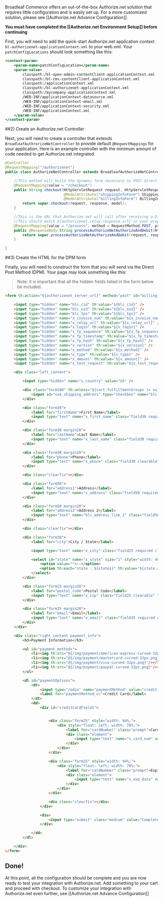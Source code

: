 Broadleaf Commerce offers an out-of-the-box Authorize.net solution that requires little configuration and is easily set up. For a more customized solution, please see [[Authorize.net Advance Configuration]].

**You must have completed the [[Authorize.net Environment Setup]] before continuing**

First, you will need to add the quick-start Authorize.net application context `bl-authorizenet-applicationContext.xml` to your web.xml.
Your `patchConfigLocations` should look something like this:

```xml
<context-param>
    <param-name>patchConfigLocation</param-name>
    <param-value>
        classpath:/bl-open-admin-contentClient-applicationContext.xml
        classpath:/bl-cms-contentClient-applicationContext.xml
        classpath:/applicationContext.xml
        classpath:/bl-authorizenet-applicationContext.xml
        classpath:/mycompany-applicationContext.xml
        /WEB-INF/applicationContext-datasource.xml
        /WEB-INF/applicationContext-email.xml
        /WEB-INF/applicationContext-security.xml
        /WEB-INF/applicationContext.xml          
    </param-value>
</context-param>
```

##2) Create an Authorize.net Controller

Next, you will need to create a controller that extends `BroadleafAuthrorizeNetController` to provide default `@RequestMappings` for your application.
Here is an example controller with the minimum amount of code needed to get Authorize.net integrated.

```java
@Controller
@RequestMapping("/authorizenet")
public class AuthorizeNetController extends BroadleafAuthorizeNetController {

    //This method will build the dynamic form necessary to POST directly to Authorize.net
    @RequestMapping(value = "/checkout")
    public String checkout(HttpServletRequest request, HttpServletResponse response, Model model,
                           @ModelAttribute("shippingInfoForm") ShippingInfoForm shippingForm,
                           @ModelAttribute("billingInfoForm") BillingInfoForm billingForm) {
        return super.checkout(request, response, model);
    }

    //This is the URL that Authorize.net will call after receiving a Direct Post from a payment
    //This should match ${authorizenet.relay.response.url} in your properties file.
    @RequestMapping(value = "/process", method = RequestMethod.POST, produces = "text/html")
    public @ResponseBody String processAuthorizeNetAuthorizeAndDebit(HttpServletRequest request,     HttpServletResponse response, Model model, @ModelAttribute("shippingInfoForm") ShippingInfoForm shippingForm, @ModelAttribute("billingInfoForm") BillingInfoForm billingForm) throws NoSuchAlgorithmException, UnsupportedEncodingException, PricingException {
        return super.processAuthorizeNetAuthorizeAndDebit(request, response, model);
    }

}
```
##3) Create the HTML for the DPM form

Finally, you will need to construct the form that you will send via the Direct Post Method (DPM). 
Your page may look something like this:

> Note: it is important that all the hidden fields listed in the form below be included.

```html
<form th:action="${authorizenet_server_url}" method="post" id="billing_info">

    <input type="hidden" name="blc_cid" th:value="${blc_cid}" />
    <input type="hidden" name="blc_oid" th:value="${blc_oid}" />
    <input type="hidden" name="blc_tps" th:value="${blc_tps}" />
    <input type="hidden" name="x_invoice_num" th:value="${x_invoice_num}" />
    <input type="hidden" name="x_relay_url" th:value="${x_relay_url}" />
    <input type="hidden" name="x_login" th:value="${x_login}" />
    <input type="hidden" name="x_fp_sequence" th:value="${x_fp_sequence}" />
    <input type="hidden" name="x_fp_timestamp" th:value="${x_fp_timestamp}" />
    <input type="hidden" name="x_fp_hash" th:value="${x_fp_hash}" />
    <input type="hidden" name="x_version" th:value="${x_version}" />
    <input type="hidden" name="x_method" th:value="${x_method}" />
    <input type="hidden" name="x_type" th:value="${x_type}" />
    <input type="hidden" name="x_amount" th:value="${x_amount}" />
    <input type="hidden" name="x_test_request" th:value="${x_test_request}" />

    <div class="left_content">

        <input type="hidden" name="x_country" value="US" />

        <div class="form100" th:unless="${cart.fulfillmentGroups != null and #lists.size(cart.fulfillmentGroups) > 1}">
            <input id="use_shipping_address" type="checkbox" name="blc_use_shipping" th:disabled="${!validShipping}" /> Use Shipping Information
        </div>

        <div class="form30">
            <label for="firstName">First Name</label>
            <input type="text" name="x_first_name" class="field30 required clearable" th:disabled="${!validShipping}" />
        </div>

        <div class="form30 margin20">
            <label for="lastName">Last Name</label>
            <input type="text" name="x_last_name" class="field30 required clearable" th:disabled="${!validShipping}" />
        </div>

        <div class="form30 margin20">
            <label for="phone">Phone</label>
            <input type="text" name="x_phone" class="field30 clearable" th:disabled="${!validShipping}"/>
        </div>

        <div class="clearfix"></div>

        <div class="form50">
            <label for="address1">Address</label>
            <input type="text" name="x_address" class="field50 required clearable" th:disabled="${!validShipping}" />
        </div>

        <div class="form50 margin20">
            <label for="address2">Address 2</label>
            <input type="text" name="blc_address_line_2" class="field50 clearable" th:disabled="${!validShipping}" />
        </div>

        <div class="clearfix"></div>

        <div class="form30">
            <label for="city">City / State</label>

            <input type="text" name="x_city" class="field25 required clearable" th:disabled="${!validShipping}" />

            <select id="state" name="x_state" size="1" style="width: 48px;" class="required clearable" th:disabled="${!validShipping}">
                <option value="">--</option>
                <option th:each="state : ${states}" th:value="${state.abbreviation}" th:text="${state.abbreviation}"></option>
            </select>
        </div>

        <div class="form25 margin20">
            <label for="postal_code">Postal Code</label>
            <input type="text" name="x_zip" class="field25 clearable" th:disabled="${!validShipping}" />
        </div>

        <div class="form35 margin20">
            <label for="email">Email</label>
            <input type="text" name="x_email" class="field35 required clearable" th:disabled="${!validShipping}" />
        </div>
    </div>

    <div class="right_content payment_info">
        <h3>Payment Information</h3>

        <ul id="payment_methods">
            <li><img th:src="@{/img/payment/american-express-curved-32px.png}"/></li>
            <li><img th:src="@{/img/payment/mastercard-curved-32px.png}"/></li>
            <li><img th:src="@{/img/payment/visa-curved-32px.png}"/></li>
            <li><img th:src="@{/img/payment/paypal-curved-32px.png}"/></li>
        </ul>

        <dl id="paymentOptions">
            <dt>
                <input type="radio" name="paymentMethod" value="credit_card" id="paymentMethod_cc" />
                <label for="paymentMethod_cc">Credit Card</label>
            </dt>
            <dd>
                <div id="creditCardFields">


                    <div class="form25" style="width: 94%;">
                        <div style="float: left; width: 70%;">
                            <label for="cardNumber" class="prompt">Card Number</label>
                            <div class="element">
                                <input type="text" name="x_card_num" value="" id="cardNumber" class="field30" autocomplete="off" style="width: 100%" th:disabled="${!validShipping}" />
                            </div>
                        </div>
                    </div>

                    <div class="form25" style="width: 94%;">
                        <div style="float: left; width: 70%;">
                            <label for="cardNumber" class="prompt">Expiration Date (MMYY)</label>
                            <div class="element">
                                <input type="text" name="x_exp_date" value="" id="x_exp_date" class="field30" autocomplete="off" style="width: 100%" th:disabled="${!validShipping}" />
                            </div>
                        </div>
                    </div>

                    <div class="clearfix"></div>
                </div>

                <div>
                    <input type="submit" class="medium" value="Complete Order" th:disabled="${!validShipping}" th:classappend="${validShipping}? 'red' : 'gray'"/>
                </div>

            </dd>
        </dl>

    </div>
</form>
```

## Done!
At this point, all the configuration should be complete and you are now ready to test your integration with Authorize.net. Add something to your cart and proceed with checkout.
To customize your integration with Authorize.net even further, see [[Authorize.net Advance Configuration]] 